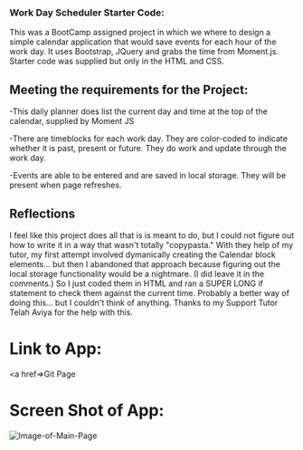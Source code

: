 ### Work Day Scheduler Starter Code:

This was a BootCamp assigned project in which we where to design a simple calendar application that would save events for each hour of the work day.  It uses Bootstrap, JQuery and grabs the time from Moment.js.  Starter code was supplied but only in the HTML and CSS.  

## Meeting the requirements for the Project:

-This daily planner does list the current day and time at the top of the calendar, supplied by Moment JS

-There are timeblocks for each work day.  They are color-coded to indicate whether it is past, present or future.  They do work and update through the work day. 

-Events are able to be entered and are saved in local storage.  They will be present when page refreshes.

## Reflections
I feel like this project does all that is is meant to do, but I could not figure out how to write it in a way that wasn't totally "copypasta."  With they help of my tutor, my first attempt involved dymanically creating the Calendar block elements... but then I abandoned that approach because figuring out the local storage functionality would be a nightmare. (I did leave it in the comments.) So I just coded them in HTML and ran a SUPER LONG if statement to check them against the current time.  Probably a better way of doing this... but I couldn't think of anything.  Thanks to my Support Tutor Telah Aviya for the help with this. 


# Link to App:
<a href=>Git Page</a>

# Screen Shot of App:
![Image-of-Main-Page](./assests/images/Screen-Shot.png)
